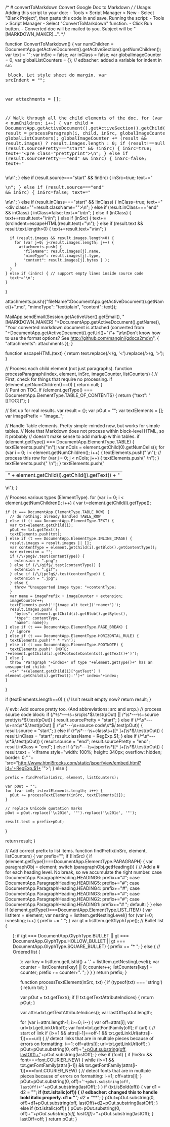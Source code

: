/* # convertToMarkdown Convert Google Doc to Markdown */
/*
Usage: 
  Adding this script to your doc: 
    - Tools > Script Manager > New
    - Select "Blank Project", then paste this code in and save.
  Running the script:
    - Tools > Script Manager
    - Select "ConvertToMarkdown" function.
    - Click Run button.
    - Converted doc will be mailed to you. Subject will be "[MARKDOWN_MAKER]...".
*/

function ConvertToMarkdown() {
  var numChildren = DocumentApp.getActiveDocument().getActiveSection().getNumChildren();
  var text = "";
  var inSrc = false;
  var inClass = false;
  var globalImageCounter = 0;
  var globalListCounters = {};
  // edbacher: added a variable for indent in src <pre> block. Let style sheet do margin.
  var srcIndent = "";
  
  var attachments = [];
  
  // Walk through all the child elements of the doc.
  for (var i = 0; i < numChildren; i++) {
    var child = DocumentApp.getActiveDocument().getActiveSection().getChild(i);
    var result = processParagraph(i, child, inSrc, globalImageCounter, globalListCounters);
    globalImageCounter += (result && result.images) ? result.images.length : 0;
    if (result!==null) {
      if (result.sourcePretty==="start" && !inSrc) {
        inSrc=true;
        text+="<pre class=\"prettyprint\">\n";
      } else if (result.sourcePretty==="end" && inSrc) {
        inSrc=false;
        text+="</pre>\n\n";
      } else if (result.source==="start" && !inSrc) {
        inSrc=true;
        text+="<pre>\n";
      } else if (result.source==="end" && inSrc) {
        inSrc=false;
        text+="</pre>\n\n";
      } else if (result.inClass==="start" && !inClass) {
        inClass=true;
        text+="<div class=\""+result.className+"\">\n";
      } else if (result.inClass==="end" && inClass) {
        inClass=false;
        text+="</div>\n\n";
      } else if (inClass) {
        text+=result.text+"\n\n";
      } else if (inSrc) {
        text+=(srcIndent+escapeHTML(result.text)+"\n");
      } else if (result.text && result.text.length>0) {
        text+=result.text+"\n\n";
      }
      
      if (result.images && result.images.length>0) {
        for (var j=0; j<result.images.length; j++) {
          attachments.push( {
            "fileName": result.images[j].name,
            "mimeType": result.images[j].type,
            "content": result.images[j].bytes } );
        }
      }
    } else if (inSrc) { // support empty lines inside source code
      text+='\n';
    }
      
  }
  
  attachments.push({"fileName":DocumentApp.getActiveDocument().getName()+".md", "mimeType": "text/plain", "content": text});
  
  MailApp.sendEmail(Session.getActiveUser().getEmail(), 
                    "[MARKDOWN_MAKER] "+DocumentApp.getActiveDocument().getName(), 
                    "Your converted markdown document is attached (converted from "+DocumentApp.getActiveDocument().getUrl()+")"+
                    "\n\nDon't know how to use the format options? See http://github.com/mangini/gdocs2md\n",
                    { "attachments": attachments });
}

function escapeHTML(text) {
  return text.replace(/</g, '&lt;').replace(/>/g, '&gt;');
}

// Process each child element (not just paragraphs).
function processParagraph(index, element, inSrc, imageCounter, listCounters) {
  // First, check for things that require no processing.
  if (element.getNumChildren()==0) {
    return null;
  }  
  // Punt on TOC.
  if (element.getType() === DocumentApp.ElementType.TABLE_OF_CONTENTS) {
    return {"text": "[[TOC]]"};
  }
  
  // Set up for real results.
  var result = {};
  var pOut = "";
  var textElements = [];
  var imagePrefix = "image_";
  
  // Handle Table elements. Pretty simple-minded now, but works for simple tables.
  // Note that Markdown does not process within block-level HTML, so it probably 
  // doesn't make sense to add markup within tables.
  if (element.getType() === DocumentApp.ElementType.TABLE) {
    textElements.push("<table>\n");
    var nCols = element.getChild(0).getNumCells();
    for (var i = 0; i < element.getNumChildren(); i++) {
      textElements.push("  <tr>\n");
      // process this row
      for (var j = 0; j < nCols; j++) {
        textElements.push("    <td>" + element.getChild(i).getChild(j).getText() + "</td>\n");
      }
      textElements.push("  </tr>\n");
    }
    textElements.push("</table>\n");
  }
  
  // Process various types (ElementType).
  for (var i = 0; i < element.getNumChildren(); i++) {
    var t=element.getChild(i).getType();
    
    if (t === DocumentApp.ElementType.TABLE_ROW) {
      // do nothing: already handled TABLE_ROW
    } else if (t === DocumentApp.ElementType.TEXT) {
      var txt=element.getChild(i);
      pOut += txt.getText();
      textElements.push(txt);
    } else if (t === DocumentApp.ElementType.INLINE_IMAGE) {
      result.images = result.images || [];
      var contentType = element.getChild(i).getBlob().getContentType();
      var extension = "";
      if (/\/png$/.test(contentType)) {
        extension = ".png";
      } else if (/\/gif$/.test(contentType)) {
        extension = ".gif";
      } else if (/\/jpe?g$/.test(contentType)) {
        extension = ".jpg";
      } else {
        throw "Unsupported image type: "+contentType;
      }
      var name = imagePrefix + imageCounter + extension;
      imageCounter++;
      textElements.push('![image alt text]('+name+')');
      result.images.push( {
        "bytes": element.getChild(i).getBlob().getBytes(), 
        "type": contentType, 
        "name": name});
    } else if (t === DocumentApp.ElementType.PAGE_BREAK) {
      // ignore
    } else if (t === DocumentApp.ElementType.HORIZONTAL_RULE) {
      textElements.push('* * *\n');
    } else if (t === DocumentApp.ElementType.FOOTNOTE) {
      textElements.push(' (NOTE: '+element.getChild(i).getFootnoteContents().getText()+')');
    } else {
      throw "Paragraph "+index+" of type "+element.getType()+" has an unsupported child: "
      +t+" "+(element.getChild(i)["getText"] ? element.getChild(i).getText():'')+" index="+index;
    }
  }

  if (textElements.length==0) {
    // Isn't result empty now?
    return result;
  }
  
  // evb: Add source pretty too. (And abbreviations: src and srcp.)
  // process source code block:
  if (/^\s*---\s+srcp\s*$/.test(pOut) || /^\s*---\s+source pretty\s*$/.test(pOut)) {
    result.sourcePretty = "start";
  } else if (/^\s*---\s+src\s*$/.test(pOut) || /^\s*---\s+source code\s*$/.test(pOut)) {
    result.source = "start";
  } else if (/^\s*---\s+class\s+([^ ]+)\s*$/.test(pOut)) {
    result.inClass = "start";
    result.className = RegExp.$1;
  } else if (/^\s*---\s*$/.test(pOut)) {
    result.source = "end";
    result.sourcePretty = "end";
    result.inClass = "end";
  } else if (/^\s*---\s+jsperf\s*([^ ]+)\s*$/.test(pOut)) {
    result.text = '<iframe style="width: 100%; height: 340px; overflow: hidden; border: 0;" '+
                  'src="http://www.html5rocks.com/static/jsperfview/embed.html?id='+RegExp.$1+
                  '"></iframe>';
  } else {

    prefix = findPrefix(inSrc, element, listCounters);
  
    var pOut = "";
    for (var i=0; i<textElements.length; i++) {
      pOut += processTextElement(inSrc, textElements[i]);
    }

    // replace Unicode quotation marks
    pOut = pOut.replace('\u201d', '"').replace('\u201c', '"');
 
    result.text = prefix+pOut;
  }
  
  return result;
}

// Add correct prefix to list items.
function findPrefix(inSrc, element, listCounters) {
  var prefix="";
  if (!inSrc) {
    if (element.getType()===DocumentApp.ElementType.PARAGRAPH) {
      var paragraphObj = element;
      switch (paragraphObj.getHeading()) {
        // Add a # for each heading level. No break, so we accumulate the right number.
        case DocumentApp.ParagraphHeading.HEADING6: prefix+="#";
        case DocumentApp.ParagraphHeading.HEADING5: prefix+="#";
        case DocumentApp.ParagraphHeading.HEADING4: prefix+="#";
        case DocumentApp.ParagraphHeading.HEADING3: prefix+="#";
        case DocumentApp.ParagraphHeading.HEADING2: prefix+="#";
        case DocumentApp.ParagraphHeading.HEADING1: prefix+="# ";
        default:
      }
    } else if (element.getType()===DocumentApp.ElementType.LIST_ITEM) {
      var listItem = element;
      var nesting = listItem.getNestingLevel()
      for (var i=0; i<nesting; i++) {
        prefix += "    ";
      }
      var gt = listItem.getGlyphType();
      // Bullet list (<ul>):
      if (gt === DocumentApp.GlyphType.BULLET
          || gt === DocumentApp.GlyphType.HOLLOW_BULLET
          || gt === DocumentApp.GlyphType.SQUARE_BULLET) {
        prefix += "* ";
      } else {
        // Ordered list (<ol>):
        var key = listItem.getListId() + '.' + listItem.getNestingLevel();
        var counter = listCounters[key] || 0;
        counter++;
        listCounters[key] = counter;
        prefix += counter+". ";
      }
    }
  }
  return prefix;
}

function processTextElement(inSrc, txt) {
  if (typeof(txt) === 'string') {
    return txt;
  }
  
  var pOut = txt.getText();
  if (! txt.getTextAttributeIndices) {
    return pOut;
  }
  
  var attrs=txt.getTextAttributeIndices();
  var lastOff=pOut.length;

  for (var i=attrs.length-1; i>=0; i--) {
    var off=attrs[i];
    var url=txt.getLinkUrl(off);
    var font=txt.getFontFamily(off);
    if (url) {  // start of link
      if (i>=1 && attrs[i-1]==off-1 && txt.getLinkUrl(attrs[i-1])===url) {
        // detect links that are in multiple pieces because of errors on formatting:
        i-=1;
        off=attrs[i];
        url=txt.getLinkUrl(off);
      }
      pOut=pOut.substring(0, off)+'['+pOut.substring(off, lastOff)+']('+url+')'+pOut.substring(lastOff);
    } else if (font) {
      if (!inSrc && font===font.COURIER_NEW) {
        while (i>=1 && txt.getFontFamily(attrs[i-1]) && txt.getFontFamily(attrs[i-1])===font.COURIER_NEW) {
          // detect fonts that are in multiple pieces because of errors on formatting:
          i-=1;
          off=attrs[i];
        }
        pOut=pOut.substring(0, off)+'`'+pOut.substring(off, lastOff)+'`'+pOut.substring(lastOff);
      }
    }
    if (txt.isBold(off)) {
      var d1 = d2 = "**";
      if (txt.isItalic(off)) {
        // edbacher: changed this to handle bold italic properly.
        d1 = "**_"; d2 = "_**";
      }
      pOut=pOut.substring(0, off)+d1+pOut.substring(off, lastOff)+d2+pOut.substring(lastOff);
    } else if (txt.isItalic(off)) {
      pOut=pOut.substring(0, off)+'*'+pOut.substring(off, lastOff)+'*'+pOut.substring(lastOff);
    }
    lastOff=off;
  }
  return pOut;
}
